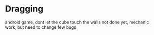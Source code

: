 # Dragging
android game, dont let the cube touch the walls
not done yet, mechanic work, but need to change few bugs
